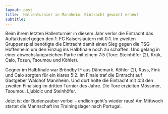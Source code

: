 ```yaml
---
layout: post
title:  Hallenturnier in Mannheim: Eintracht gewinnt erneut
subtitle:  
---
```


Beim ihrem letzten Hallenturnier in diesem Jahr verlor die Eintracht das Auftaktspiel gegen den 1. FC Kaiserslautern mit 0:1. Im zweiten Gruppenspiel benötigte die Eintracht damit einen Sieg gegen die TSG Hoffenheim um den Einzug ins Halbfinale noch zu schaffen. Und gelang in einer abwechslungsreichen Partie mit einem 7:5 (Tore: Steinhöfer (2), Krük, Caio, Tosun, Tsoumou und Köhler).

Gegner im Halbfinale war Bröndby IF aus Dänemark. Köhler (2), Russ, Fink und Caio sorgten für ein klares 5:2. Im Finale traf die Eintracht auf Gastgeber Waldhof Mannheim. Und dort holte die Eintracht mit 4:3 den zweiten Finalsieg im dritten Turnier des Jahre. Die Tore erzielten Mössmer, Tsoumou, Ljubicic und Steinhöfer.

Jetzt ist der Budenzauber vorbei - endlich geht's wieder raus! Am Mittwoch startet die Mannschaft ins Trainingslager nach Portugal.
